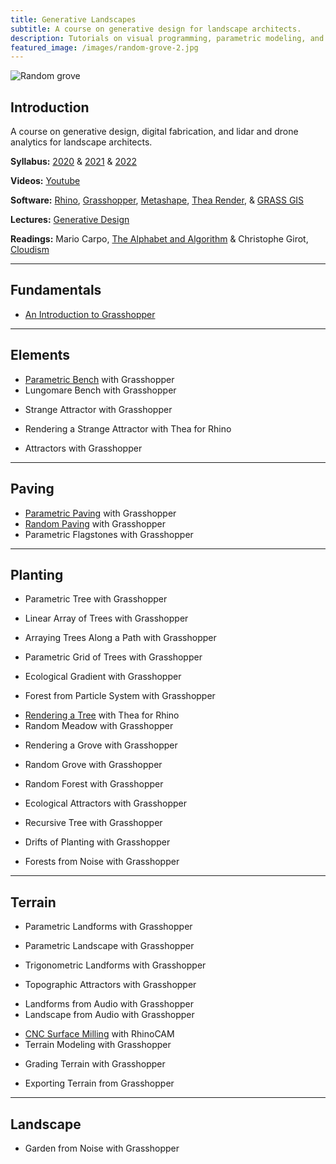 ```yaml
---
title: Generative Landscapes
subtitle: A course on generative design for landscape architects.
description: Tutorials on visual programming, parametric modeling, and geospatial analysis of landscapes with Grasshopper and GRASS GIS.
featured_image: /images/random-grove-2.jpg
---
```


![Random grove](/images/random-grove-2.jpg)

## Introduction
A course on generative design, digital fabrication,
and lidar and drone analytics for landscape architects.

**Syllabus:**
[<i class="fa fa-graduation-cap"></i> 2020](https://github.com/baharmon/syllabi/raw/master/generative-landscapes-syllabus-2020.pdf)
&
[<i class="fa fa-graduation-cap"></i> 2021](https://github.com/baharmon/syllabi/raw/master/generative-landscapes-syllabus-2021.pdf)
&
[<i class="fa fa-graduation-cap"></i> 2022](https://github.com/baharmon/syllabi/raw/master/generative-landscapes-syllabus-2022.pdf)

**Videos:**
[<i class="fab fa-youtube"></i> Youtube](https://www.youtube.com/playlist?list=PLOZRfOojyTZq7UyGd-uTx1HfQ2g3Bdo5y)
<!--& [<i class="fab fa-vimeo-v"></i> Vimeo](https://vimeo.com/showcase/7366606)-->

**Software:**
[Rhino](https://www.rhino3d.com/),
[Grasshopper](https://www.grasshopper3d.com/),
[Metashape](https://www.agisoft.com/),
[Thea Render](https://www.thearender.com/), &
[<i class="ms ms-grass-gis"></i> GRASS GIS](https://grass.osgeo.org/)

**Lectures:**
[<i class="fa fa-comment"></i> Generative Design](https://baharmon.github.io/lectures/generative-design/)

**Readings:**
<i class="fa fa-book"></i> Mario Carpo, [The Alphabet and Algorithm](https://mitpress.mit.edu/books/alphabet-and-algorithm) &
<i class="fa fa-book"></i> Christophe Girot, [Cloudism](https://www.degruyter.com/document/doi/10.1515/9783035622164-013/html)

---

## Fundamentals

* [<i class="fab fa-youtube"></i>](https://youtu.be/bUScH61bAxQ)
[<i class="fas fa-project-diagram"></i>](https://github.com/baharmon/generative-design/raw/main/grasshopper/basics.gh)
[An Introduction to Grasshopper](basics)

---

## Elements
* [<i class="fab fa-youtube"></i>](https://youtu.be/xWUnkSfiCjg)
[<i class="fas fa-project-diagram"></i>](https://github.com/baharmon/generative-design/raw/main/grasshopper/parametric-bench.gh)
[Parametric Bench](parametric-bench) with Grasshopper
* [<i class="fas fa-project-diagram"></i>](https://github.com/baharmon/generative-design/raw/main/grasshopper/lungomare-bench.gh)
Lungomare Bench with Grasshopper
<!-- [Lungomare Bench](lungomare-bench) with Grasshopper -->
* [<i class="fab fa-youtube"></i>](https://youtu.be/gSt_AIKGmaQ)
[<i class="fas fa-project-diagram"></i>](https://github.com/baharmon/generative-design/raw/main/grasshopper/strange-attractor.gh)
Strange Attractor with Grasshopper
<!-- [Strange Attractor](strange-attractor) with Grasshopper -->
* [<i class="fab fa-youtube"></i>](https://youtu.be/ltwXCHx20zU)
[<i class="ms ms-data-cube"></i>](https://github.com/baharmon/generative-design/raw/main/grasshopper/models/strange-attractor.3dm)
Rendering a Strange Attractor with Thea for Rhino
<!-- [Rendering a Strange Attractor](strange-attractor) with Thea for Rhino -->
* [<i class="fas fa-project-diagram"></i>](https://github.com/baharmon/generative-design/raw/main/grasshopper/attractors.gh)
Attractors with Grasshopper
<!-- [Attractors](attractors) with Grasshopper -->

---

## Paving

* [<i class="fas fa-project-diagram"></i>](https://github.com/baharmon/generative-design/raw/main/grasshopper/parametric-paving.gh)
[Parametric Paving](parametric-paving) with Grasshopper
* [<i class="fas fa-project-diagram"></i>](https://github.com/baharmon/generative-design/raw/main/grasshopper/random-paving.gh)
[Random Paving](random-paving) with Grasshopper
* [<i class="fas fa-project-diagram"></i>](https://github.com/baharmon/generative-design/raw/main/grasshopper/parametric-flagstones.gh)
Parametric Flagstones with Grasshopper
<!-- [Parametric Flagstones](parametric-flagstones) with Grasshopper -->

---

## Planting

* [<i class="fab fa-youtube"></i>](https://youtu.be/pV7G3abiA1I)
[<i class="fas fa-project-diagram"></i> ](https://github.com/baharmon/generative-design/raw/main/grasshopper/parametric-tree.gh)
Parametric Tree with Grasshopper
<!-- [Parametric Tree](parametric-tree) with Grasshopper -->
* [<i class="fab fa-youtube"></i> ](https://youtu.be/Y9H4kW3GJ-w)
[<i class="fas fa-project-diagram"></i> ](https://github.com/baharmon/generative-design/raw/main/grasshopper/linear-array.gh)
Linear Array of Trees with Grasshopper
<!-- [Linear Array of Trees](linear-array) with Grasshopper -->
* [<i class="fab fa-youtube"></i>](https://youtu.be/KrLwjKwKZrc)
[<i class="fas fa-project-diagram"></i> ](https://github.com/baharmon/generative-design/raw/main/grasshopper/curve-array.gh)
Arraying Trees Along a Path with Grasshopper
<!-- [Arraying Trees Along a Path](curve-array) with Grasshopper -->
* [<i class="fab fa-youtube"></i>](https://youtu.be/qH2-CI4rSAs)
[<i class="fas fa-project-diagram"></i> ](https://github.com/baharmon/generative-design/raw/main/grasshopper/parametric-grove.gh)
Parametric Grid of Trees with Grasshopper
<!-- [Parametric Grid of Trees](parametric-grove) with Grasshopper -->
* [<i class="fab fa-youtube"></i>](https://youtu.be/m8PqarIRj4A)
[<i class="fas fa-project-diagram"></i> ](https://github.com/baharmon/generative-design/raw/main/grasshopper/forest-gradient.gh)
Ecological Gradient with Grasshopper
<!-- [Ecological Gradient](ecological-gradient) with Grasshopper -->
* [<i class="fab fa-youtube"></i>](https://youtu.be/alTlA6oDXq0)
[<i class="fas fa-project-diagram"></i> ](https://github.com/baharmon/generative-design/raw/main/grasshopper/particle-forest.gh)
Forest from Particle System with Grasshopper
<!-- [Forest from Particle System](particle-forest) with Grasshopper -->
* [<i class="fab fa-youtube"></i>](https://youtu.be/MPoksbmbFt8)
[Rendering a Tree](rendered-tree) with Thea for Rhino
* [<i class="fab fa-youtube"></i> ](https://youtu.be/tvF8LVJp6DA)
[<i class="fas fa-project-diagram"></i>](https://github.com/baharmon/generative-design/raw/main/grasshopper/random-meadow.gh)
Random Meadow with Grasshopper
<!-- [Random Meadow](random-meadow) with Grasshopper -->
* [<i class="fab fa-youtube"></i>](https://youtu.be/S4ui7_0CCm0)
[<i class="fas fa-project-diagram"></i>](https://github.com/baharmon/generative-design/raw/main/grasshopper/rendered-grove.gh)
Rendering a Grove with Grasshopper
<!-- [Rendering a Grove](rendered-grove) with Grasshopper -->
* [<i class="fas fa-project-diagram"></i>](https://github.com/baharmon/generative-design/raw/main/grasshopper/random-grove.gh)
Random Grove with Grasshopper
<!-- [Random Grove](random-grove) with Grasshopper -->
* [<i class="fas fa-project-diagram"></i>](https://github.com/baharmon/generative-design/raw/main/grasshopper/random-forest.gh)
Random Forest with Grasshopper
<!-- [Random Forest](random-forest) with Grasshopper -->
* [<i class="fas fa-project-diagram"></i>](https://github.com/baharmon/generative-design/raw/main/grasshopper/ecological-attractors.gh)
Ecological Attractors with Grasshopper
<!-- [Ecological Attractors](ecological-attractors) with Grasshopper -->
* [<i class="fas fa-project-diagram"></i>](https://github.com/baharmon/generative-design/raw/main/grasshopper/recursive-tree.gh)
Recursive Tree with Grasshopper
<!-- [Recursive Tree](recursive-tree) with Grasshopper -->
* [<i class="fas fa-project-diagram"></i>](https://github.com/baharmon/generative-design/raw/main/grasshopper/drifting-meadow.gh)
Drifts of Planting with Grasshopper
<!-- [Drifts of Planting](drifting-meadow) with Grasshopper -->
* [<i class="fas fa-project-diagram"></i>](https://github.com/baharmon/generative-design/raw/main/grasshopper/noise-forestry.gh)
Forests from Noise with Grasshopper
<!-- [Forests from Noise](noise-forestry) with Grasshopper -->

---

## Terrain

* [<i class="fas fa-project-diagram"></i>](https://github.com/baharmon/generative-design/raw/main/grasshopper/parametric-landforms.gh)
Parametric Landforms with Grasshopper
<!-- [Parametric Landforms](parametric-landforms) with Grasshopper -->
* [<i class="fas fa-project-diagram"></i>](https://github.com/baharmon/generative-design/raw/main/grasshopper/parametric-landscape.gh)
Parametric Landscape with Grasshopper
<!-- [Parametric Landscape](parametric-landscape) with Grasshopper -->
* [<i class="fas fa-project-diagram"></i>](https://github.com/baharmon/generative-design/raw/main/grasshopper/trigonometric-landforms.gh)
Trigonometric Landforms with Grasshopper
<!-- [Trigonometric Landforms](trigonometric-landforms) with Grasshopper -->
* [<i class="fas fa-project-diagram"></i>](https://github.com/baharmon/generative-design/raw/main/grasshopper/topographic-attractors.gh)
Topographic Attractors with Grasshopper
<!-- [Topographic Attractors](topographic-attractors) with Grasshopper -->
* [<i class="fas fa-project-diagram"></i>](https://github.com/baharmon/generative-design/raw/main/grasshopper/sound-dunes.gh)
Landforms from Audio with Grasshopper
* [<i class="fas fa-project-diagram"></i>](https://github.com/baharmon/generative-design/raw/main/grasshopper/sound-forest.gh)
Landscape from Audio with Grasshopper
<!-- [Landscape from Audio](soundforest) with Grasshopper -->
* [<i class="fab fa-youtube"></i>](https://youtu.be/cBSGlFYaROw)
[<i class="ms ms-data-cube"></i>](https://github.com/baharmon/generative-design/raw/main/digital-fabrication/models/cnc-surface-milling.3dm)
[CNC Surface Milling](cnc-surface-milling) with RhinoCAM
* [<i class="fab fa-youtube"></i>](https://youtu.be/WTY78FIPegc)
[<i class="fas fa-project-diagram"></i>](https://github.com/baharmon/generative-design/raw/main/grasshopper/terrain-modeling.gh)
[<i class="ms ms-database"></i>](https://zenodo.org/record/3749397)
[<i class="ms ms-data-cube"></i> ](https://github.com/baharmon/generative-design/raw/main/grasshopper/data/elevation.xyz)
Terrain Modeling with Grasshopper
<!-- [Terrain Modeling](terrain-modeling) with Grasshopper -->
<!-- * [<i class="fab fa-youtube"></i>](https://youtu.be/U13smFPDVWQ)
[<i class="fas fa-project-diagram"></i>](https://github.com/baharmon/generative-design/raw/main/grasshopper/terrain-analysis.gh)
[<i class="ms ms-data-cube"></i> ](https://github.com/baharmon/generative-design/raw/main/grasshopper/data/elevation.xyz)
Terrain Analysis with Grasshopper
<!-- [Terrain Analysis](terrain-analysis) with Grasshopper -->
* [<i class="fab fa-youtube"></i> ](https://youtu.be/Eih1g-tjFpc)
[<i class="fas fa-project-diagram"></i>](https://github.com/baharmon/generative-design/raw/main/grasshopper/terrain-grading.gh)
[<i class="ms ms-data-cube"></i> ](https://github.com/baharmon/generative-design/raw/main/grasshopper/data/elevation.xyz)
Grading Terrain with Grasshopper
<!-- [Grading Terrain](terrain-grading) with Grasshopper -->
* [<i class="fas fa-project-diagram"></i>](https://github.com/baharmon/generative-design/raw/main/grasshopper/terrain-export.gh)
Exporting Terrain from Grasshopper
<!-- [Exporting Terrain](terrain-export) from Grasshopper -->

---

## Landscape

* [<i class="fas fa-project-diagram"></i>](https://github.com/baharmon/generative-design/raw/main/grasshopper/noise-garden.gh)
Garden from Noise with Grasshopper
<!-- [Garden from Noise](noise-garden) with Grasshopper -->
